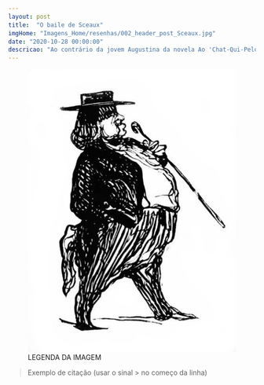 ```yaml
---
layout: post
title:  "O baile de Sceaux"
imgHome: "Imagens_Home/resenhas/002_header_post_Sceaux.jpg"
date: "2020-10-28 00:00:00"
descricao: "Ao contrário da jovem Augustina da novela Ao 'Chat-Qui-Pelote', a graciosa Emília não tem intenção de viver uma paixão daquelas que só são vistas nos romances, ela quer se tornar uma nobre e não medirá esforços para alcançar esse objetivo."
---
```



<figure class="image">
  <img src="/Imagens_Home/balzac.jpg" alt="DESCRIÇÃO DA IMAGEM">
  <figcaption>LEGENDA DA IMAGEM</figcaption>
</figure>

>Exemplo de citação (usar o sinal > no começo da linha)
